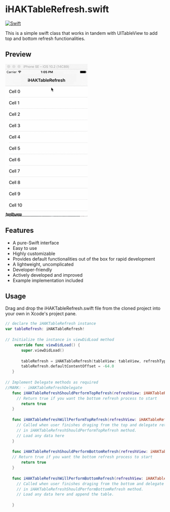 # iHAKTableRefresh.swift
[![Swift](https://img.shields.io/badge/swift-3-orange.svg?style=flat)](https://developer.apple.com/swift/)

This is a simple swift class that works in tandem with UITableView to add top and bottom refresh functionalities.


## Preview

![alt tag](https://github.com/ihak/iHAKTableRefresh/blob/master/iHAKTableRefresh/1lopba.gif)


## Features

 - A pure-Swift interface
 - Easy to use
 - Highly customizable
 - Provides default functionalities out of the box for rapid development
 - A lightweight, uncomplicated
 - Developer-friendly
 - Actively developed and improved
 - Example implementation included
 
 ## Usage
 Drag and drop the iHAKTableRefresh.swift file from the cloned project into your own in Xcode's project pane.
 
 ```swift
 // declare the iHAKTableRefresh instance
 var tableRefresh: iHAKTableRefresh!
 
 // Initialize the instance in viewDidLoad method
     override func viewDidLoad() {
        super.viewDidLoad()
        
        tableRefresh = iHAKTableRefresh(tableView: tableView, refreshType: .TopAndBottom, delegate: self, dataSource: nil)
        tableRefresh.defaultContentOffset = -64.0
    }
 
 // Implement Delegate methods as required
 //MARK: - iHAKTableRefreshDelegate
    func iHAKTableRefreshShouldPerformTopRefresh(refreshView: iHAKTableRefresh) -> Bool {
      // Return true if you want the bottom refresh process to start
        return true
    }
    
    func iHAKTableRefreshWillPerformTopRefresh(refreshView: iHAKTableRefresh) {
      // Called when user finishes draging from the top and delegate return true 
      // in iHAKTableRefreshShouldPerformTopRefresh method.
      // Load any data here
    }
    
    func iHAKTableRefreshShouldPerformBottomRefresh(refreshView: iHAKTableRefresh) -> Bool {
    // Return true if you want the bottom refresh process to start
        return true
    }
    
    func iHAKTableRefreshWillPerformBottomRefresh(refreshView: iHAKTableRefresh) {
      // Called when user finishes draging from the bottom and delegate return true 
      // in iHAKTableRefreshShouldPerformBottomRefresh method.
      // Load any data here and append the table.
    
    }

